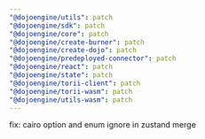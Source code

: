 ```yaml
---
"@dojoengine/utils": patch
"@dojoengine/sdk": patch
"@dojoengine/core": patch
"@dojoengine/create-burner": patch
"@dojoengine/create-dojo": patch
"@dojoengine/predeployed-connector": patch
"@dojoengine/react": patch
"@dojoengine/state": patch
"@dojoengine/torii-client": patch
"@dojoengine/torii-wasm": patch
"@dojoengine/utils-wasm": patch
---
```


fix: cairo option and enum ignore in zustand merge
